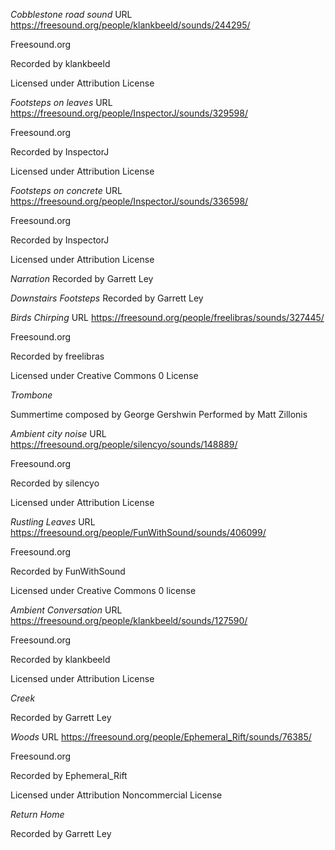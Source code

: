 *Cobblestone road sound*
URL https://freesound.org/people/klankbeeld/sounds/244295/

Freesound.org

Recorded by klankbeeld

Licensed under Attribution License


*Footsteps on leaves*
URL https://freesound.org/people/InspectorJ/sounds/329598/

Freesound.org

Recorded by InspectorJ

Licensed under Attribution License

*Footsteps on concrete*
URL https://freesound.org/people/InspectorJ/sounds/336598/

Freesound.org

Recorded by InspectorJ

Licensed under Attribution License

*Narration*
Recorded by Garrett Ley

*Downstairs Footsteps*
Recorded by Garrett Ley

*Birds Chirping*
URL https://freesound.org/people/freelibras/sounds/327445/

Freesound.org

Recorded by freelibras

Licensed under Creative Commons 0 License

*Trombone*

Summertime composed by George Gershwin
Performed by Matt Zillonis

*Ambient city noise*
URL https://freesound.org/people/silencyo/sounds/148889/

Freesound.org

Recorded by silencyo

Licensed under Attribution License

*Rustling Leaves*
URL https://freesound.org/people/FunWithSound/sounds/406099/

Freesound.org

Recorded by FunWithSound

Licensed under Creative Commons 0 license

*Ambient Conversation*
URL https://freesound.org/people/klankbeeld/sounds/127590/

Freesound.org

Recorded by klankbeeld

Licensed under Attribution License

*Creek*

Recorded by Garrett Ley

*Woods*
URL https://freesound.org/people/Ephemeral_Rift/sounds/76385/

Freesound.org

Recorded by Ephemeral_Rift

Licensed under Attribution Noncommercial License

*Return Home*

Recorded by Garrett Ley
